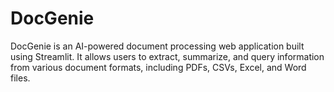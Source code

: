 # DocGenie
DocGenie is an AI-powered document processing web application built using Streamlit. It allows users to extract, summarize, and query information from various document formats, including PDFs, CSVs, Excel, and Word files.
